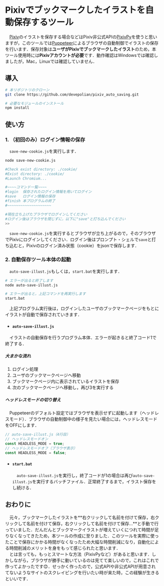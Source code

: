 # Pixivでブックマークしたイラストを自動保存するツール
　[Pixiv](https://www.pixiv.net/)のイラストを保存する場合などはPixiv非公式APIの[PixivPy](https://github.com/upbit/pixivpy)を使うと思いますが，このツールでは[Puppeteer](https://github.com/puppeteer/puppeteer)によるブラウザの自動制御でイラストの保存を行います．保存対象は**ユーザがPixivでブックマークしたイラスト**のため，本ツール使用時には**Pixivアカウントが必要**です．動作確認はWindowsでは確認しましたが，Mac，Linuxでは確認していません．
## 導入
```bash
# 本リポジトリのクローン
git clone https://github.com/devepolian/pixiv_auto_saving.git

# 必要なモジュールのインストール
npm install
```

## 使い方
### 1. （初回のみ）ログイン情報の保存
　`save-new-cookie.js`を実行します．  
```bash
node save-new-cookie.js

#Check exist directory: ./cookie/
#Exist directory: ./cookie/
#Launch Chromium...

#~~~~コマンド一覧~~~~
#login  保存されたログイン情報を用いてログイン
#save   ログイン情報の保存
#finish 本プログラムの終了
#~~~~~~~~~~~~~~~~~~~~

#現在立ち上げたブラウザでログインしてください
#ログイン後はブラウザを閉じずに，以下に"save"と打ち込んでください
>>
```
　`save-new-cookie.js`を実行するとブラウザが立ち上がるので，そのブラウザでPixivにログインしてください．ログイン後はプロンプト・シェルで`save`と打ち込むと，Pixivのログイン済み状態（cookie）をjsonで保存します．

### 2. 自動保存ツール本体の起動
　`auto-save-illust.js`もしくは，`start.bat`を実行します．
```bash
# エラーが出ると終了します
node auto-save-illust.js

# エラーが出ると，上記コマンドを再実行します
start.bat
```
　上記プログラム実行後は，ログインしたユーザのブックマークページをもとにイラストが自動で保存されていきます．

- ####  `auto-save-illust.js`
　イラストの自動保存を行うプログラム本体．エラーが起きると終了コード1で終了する．

  ##### 大まかな流れ
  1. ログイン処理
  2. ユーザのブックマークページへ移動
  3. ブックマークページ内に表示されているイラストを保存
  4. 次のブックマークページへ移動し，再び3を実行する

  ##### ヘッドレスモードの切り替え
  　Puppeteerのデフォルト設定ではブラウザを表示せずに起動します（ヘッドレスモード）．ブラウザの自動制御中の様子を見たい場合には，ヘッドレスモードをOFFにします．
  ```js
  // auto-save-illust.js（4行目）
  // ヘッドレスモードオン
  const HEADLESS_MODE = true;
  // ヘッドレスモードオフ（ブラウザ表示）
  const HEADLESS_MODE = false;
  ```

- ####  `start.bat`
  　`auto-save-illust.js`を実行し，終了コードが1の場合は再び`auto-save-illust.js`を実行するバッチファイル．正常終了するまで，イラスト保存をし続ける．

## おわりに
　元々，ブックマークしたイラストを**右クリックして名前を付けて保存，右クリックして名前を付けて保存，右クリックして名前を付けて保存\.\.\.**と手動で行っていました．だんだんとブックマークイラストが増えていくにつれて時間が足りなくなってきたため，本ツールの作成に至りました．このツールを実際に使ったことで保存にかかる時間がなくなったため大幅な時間削減になり，自動化による時間削減のメリットを身をもって感じられたと思います．<br>
　とは言っても，もっとスマートな方法（PixivPyなど）があると思います．しかしながら，ブラウザが勝手に動いているのは見てて楽しいので，これはこれで作ってよかったです😊．せっかく作ったので，公式APIや非公式APIが用意されてないようなサイトのスクレイピングを行いたい時が来た時，この経験が生きるといいです．
